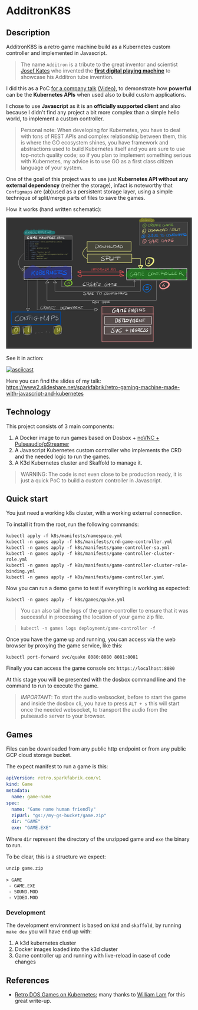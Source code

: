 # AdditronK8S

## Description

AdditronK8S is a retro game machine build as a Kubernetes custom controller and
implemented in Javascript.

> The name `Additron` is a tribute to the great inventor and scientist [Josef Kates](https://en.wikipedia.org/wiki/Josef_Kates) who invented the [**first digital playing machine**](https://en.wikipedia.org/wiki/Bertie_the_Brain) to showcase his Additron tube invention.

I did this as a PoC [for a company talk](https://www2.slideshare.net/sparkfabrik/retro-gaming-machine-made-with-javascript-and-kubernetes-240654394) [(Video)](https://youtu.be/XlhSCWzgQ4k), to demonstrate how **powerful** can be the
**Kubernetes APIs** when used also to build custom applications.

I chose to use **Javascript** as it is an **officially supported client**
and also because I didn't find any project a bit more complex than a simple hello world, to implement a custom controller.

> Personal note: When developing for Kubernetes, you have to deal with tons of REST APIs and complex relationship between them, this is where the GO
ecosystem shines, you have framework and abstractions used to build Kubernetes
itself and you are sure to use top-notch quality code; so if you plan
to implement something serious with Kubernetes, my advice is to use GO as
a first class citizen language of your system.

One of the goal of this project was to use just **Kubernetes API without any external dependency** (neither the storage),
infact is noteworthy that `Configmaps` are (ab)used as a persistent storage layer, using a simple technique
of split/merge parts of files to save the games.

How it works (hand written schematic):

![AdditronK8S Scheme](./docs/images/scheme.jpg)

See it in action:

[![asciicast](https://asciinema.org/a/yuUCC0i5BizfRPYoSBcGAP4Sc.svg)](https://asciinema.org/a/yuUCC0i5BizfRPYoSBcGAP4Sc)

Here you can find the slides of my talk: https://www2.slideshare.net/sparkfabrik/retro-gaming-machine-made-with-javascript-and-kubernetes

## Technology

This project consists of 3 main components:

1. A Docker image to run games based on Dosbox + [noVNC + Pulseaudio/gStreamer](https://github.com/novnc/noVNC/issues/302)
2. A Javascript Kubernetes custom controller who implements the CRD and the needed logic to run the games.
3. A K3d Kubernetes cluster and Skaffold to manage it.

> WARNING: The code is not even close to be production ready, it is just a quick PoC to build a custom controller in Javascript.

## Quick start

You just need a working k8s cluster, with a working external connection.

To install it from the root, run the following commands:

```shell
kubectl apply -f k8s/manifests/namespace.yml
kubectl -n games apply -f k8s/manifests/crd-game-controller.yml
kubectl -n games apply -f k8s/manifests/game-controller-sa.yml
kubectl -n games apply -f k8s/manifests/game-controller-cluster-role.yml
kubectl -n games apply -f k8s/manifests/game-controller-cluster-role-binding.yml
kubectl -n games apply -f k8s/manifests/game-controller.yaml
```

Now you can run a demo game to test if everything is working as expected:

```shell
kubectl -n games apply -f k8s/games/quake.yml
```

> You can also tail the logs of the game-controller to ensure that it was successful 
> in processing the location of your game zip file.

> ```shell
> kubectl -n games logs deployment/game-controller -f
> ```

Once you have the game up and running, you can access via the web browser by proxying
the game service, like this:

```
kubectl port-forward svc/quake 8080:8080 8081:8081
```

Finally you can access the game console on: `https://localhost:8080`

At this stage you will be presented with the dosbox command line and
the command to run to execute the game.

> *IMPORTANT*: To start the audio websocket, before to start the game and inside the
> dosbox cli, you have to press `ALT + s` this will start once the needed websocket,
> to transport the audio from the pulseaudio server to your browser.

## Games

Files can be downloaded from any public http endpoint or from any public GCP cloud storage bucket.

The expect manifest to run a game is this:

```yaml
apiVersion: retro.sparkfabrik.com/v1
kind: Game
metadata:
  name: game-name
spec:
  name: "Game name human friendly"
  zipUrl: "gs://my-gs-bucket/game.zip"
  dir: "GAME"
  exe: "GAME.EXE"
```

Where `dir` represent the directory of the unzipped game and `exe` the binary to run.

To be clear, this is a structure we expect:

```
unzip game.zip

> GAME
 - GAME.EXE
 - SOUND.MOD
 - VIDEO.MOD
```

### Development

The development environment is based on `k3d` and `skaffold`,
by running `make dev` you will have end up with:

1. A k3d kubernetes cluster
2. Docker images loaded into the k3d cluster
3. Game controller up and running with live-reload in case of code changes

## References

* [Retro DOS Games on Kubernetes:](https://www.virtuallyghetto.com/2021/02/retro-dos-games-on-kubernetes.html) many thanks to [William Lam](https://twitter.com/lamw) for this great write-up.